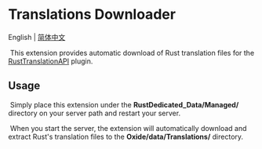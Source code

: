 # Translations Downloader
English | [简体中文](./README.zh-CN.md)

​	This extension provides automatic download of Rust translation files for the [RustTranslationAPI](https://github.com/Ailtop/OxidePlugins/blob/master/Published/RustTranslationAPI/RustTranslationAPI.cs) plugin.

## Usage

​	Simply place this extension under the **RustDedicated_Data/Managed/** directory on your server path and restart your server.

​	When you start the server, the extension will automatically download and extract Rust's translation files to the **Oxide/data/Translations/** directory.

